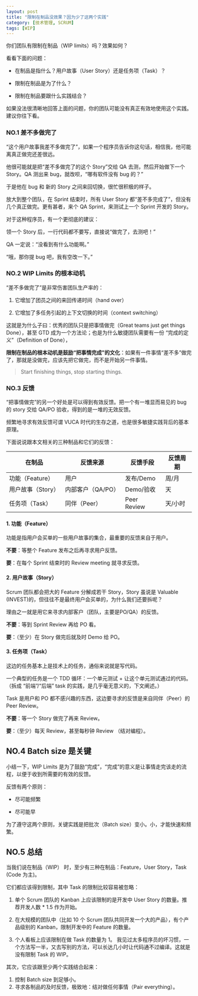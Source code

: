 ```yaml
---
layout: post
title: "限制在制品没效果？因为少了这两个实践"
category: [技术管理, SCRUM]
tags: [WIP]
---
```


你们团队有限制在制品（WIP limits）吗？效果如何？


看看下面的问题：

- 在制品是指什么？用户故事（User Story）还是任务项（Task）？

- 限制在制品是为了什么？

- 限制在制品要跟什么实践结合？



如果没法很清晰地回答上面的问题，你的团队可能没有真正有效地使用这个实践。建议你往下看。



### NO.1 差不多做完了
“这个用户故事我差不多做完了”，如果一个程序员告诉你这句话，相信我，他可能离真正做完还差很远。

他很可能就是把“差不多做完了的这个 Story”交给 QA 去测，然后开始做下一个 Story。QA 测出来 bug，就改呗，“哪有软件没有 bug 的？”

于是他在 bug 和 新的 Story 之间来回切换，很忙很积极的样子。

放大到整个团队，在 Sprint 结束时，所有 User Story 都“差不多完成了”，但没有几个真正做完。更有甚者，来个 QA Sprint，来测试上一个 Sprint 开发的 Story。

对于这种程序员，有一个更彻底的建议：

领一个 Story 后，一行代码都不要写，直接说“做完了，去测吧！”

QA 一定说：“没看到有什么功能啊。”

“哦，那你提 bug 吧，我有空改一下。”

### NO.2 WIP Limits 的根本动机
“差不多做完了”是非常伤害团队生产率的：

1. 它增加了团员之间的来回传递时间（hand over）

1. 它增加了多任务引起的上下文切换的时间（context switching）


这就是为什么子曰：优秀的团队只是把事情做完（Great teams just get things Done），甚至 GTD 成为一个方法论；也是为什么敏捷团队需要有一份 “完成的定义”（Definition of Done），


**限制在制品的根本动机是鼓励“把事情完成”的文化**：如果有一件事情“差不多”做完了，那就是没做完，应该先把它做完，而不是开始另一件事情。


> Start finishing things, stop starting things.



### NO.3 反馈
“把事情做完”的另一个好处是可以得到有效反馈。把一个有一堆显而易见的 bug 的 story 交给 QA/PO 验收，得到的是一堆的无效反馈。


频繁地寻求有效反馈可谓 VUCA 时代的生存之道，也是很多敏捷实践背后的基本原理。

下面说说跟本文相关的三种制品和它们的反馈：

| 在制品 | 反馈来源 | 反馈手段| 反馈周期|
| --- | --- |--- | --- |
| 功能（Feature）| 用户	| 发布/Demo	| 周/月 | 
| 用户故事（Story）| 内部客户（QA/PO）| Demo/验收| 天 | 
| 任务项（Task）| 同伴（Peer）| Peer Review | 天/小时 | 


#### 1. 功能（Feature）
功能是指用户会买单的一些用户故事的集合，最重要的反馈来自于用户。

**不要**：等整个 Feature 发布之后再寻求用户反馈。

**要**：在每个 Sprint 结束时的 Review meeting 就寻求反馈。



#### 2. 用户故事（Story）
Scrum 团队都会把大的 Feature 分解成若干 Story，Story 虽说是 Valuable (INVEST)的，但往往不是最终用户会买单的，为什么我们还要拆呢？



理由之一就是用它来寻求内部客户（团队，主要是PO/QA）的反馈。



**不要**：等到 Sprint Review 再给 PO 看。

**要**：（至少）在 Story 做完后就及时 Demo 给 PO。



#### 3. 任务项（Task）
这边的任务基本上是技术上的任务，通俗来说就是写代码。

一个典型的任务是一个 TDD 循环：一个单元测试 + 让这个单元测试通过的代码。（拆成 “前端”/“后端” task 的实践，是几乎毫无意义的，下文阐述。）



Task 是用户和 PO 都不感兴趣的东西，这边要寻求的反馈是来自同伴（Peer）的 Peer Review。

**不要**：等一个 Story 做完了再来 Review。

**要**：（至少）每天 Review，甚至每秒钟 Review （结对编程）。


## NO.4 Batch size 是关键
小结一下，WIP Limits 是为了鼓励“完成”，“完成”的意义是让事情走完该走的流程，以便于收到所需要的有效的反馈。



反馈有两个原则：

- 尽可能频繁

- 尽可能早



为了遵守这两个原则，关键实践是把批次（Batch size）变小。小，才能快速和频繁。



## NO.5 总结
当我们说在制品（WIP） 时，至少有三种在制品：Feature，User Story，Task (Code 为主)。

它们都应该得到限制，其中 Task 的限制比较容易被忽略：

1. 单个 Scrum 团队的 Kanban 上应该限制的是开发中 User Story 的数量。推荐开发人数 * 1.5 作为开始。

1. 在大规模的团队中（比如 10 个 Scrum 团队共同开发一个大的产品），有个产品级别的 Kanban，限制开发中的 Feature 的数量。

1. 个人看板上应该限制在做 Task 的数量为 1。
我见过太多程序员的坏习惯，一个方法写一半，又去写别的方法，可以长达几小时让代码通不过编译。这就是没有限制 Task 的 WIP。



其次，它应该跟至少两个实践结合起来：

1. 控制 Batch size 到足够小。
1. 寻求各制品的及时反馈，极致地：结对做任何事情（Pair everything）。